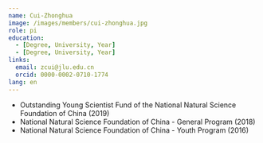 ```yaml
---
name: Cui-Zhonghua
image: /images/members/cui-zhonghua.jpg
role: pi
education:
  - [Degree, University, Year]
  - [Degree, University, Year]
links:
  email: zcui@jlu.edu.cn
  orcid: 0000-0002-0710-1774
lang: en
---
```


- Outstanding Young Scientist Fund of the National Natural Science Foundation of China (2019)
- National Natural Science Foundation of China - General Program (2018)
- National Natural Science Foundation of China - Youth Program (2016)
